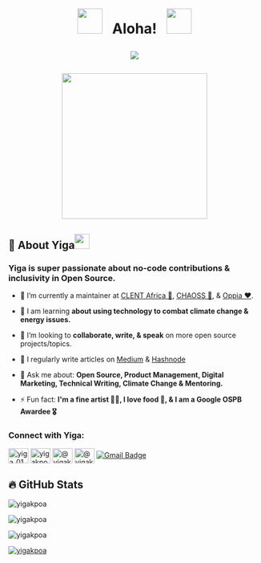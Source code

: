 <h1 align="center"> <img src="https://user-images.githubusercontent.com/74038190/213844263-a8897a51-32f4-4b3b-b5c2-e1528b89f6f3.png" width="50px" /> &nbsp; Aloha! &nbsp; <img src="https://user-images.githubusercontent.com/74038190/213844263-a8897a51-32f4-4b3b-b5c2-e1528b89f6f3.png" width="50px" />

<!-- Animation Typing -->

<p align="center">
  <a href="https://github.com/DenverCoder1/readme-typing-svg"><img src="https://readme-typing-svg.herokuapp.com?font=Fira+Code&pause=1100&width=500&lines=I'm+Yigakpoa+Samuel.;I'm+a+Mentor,+Project+Manager,+DEI+ADV.;"></a>
</p>

<!-- Animation Typing: END -->

<!--Image Gif-->
<img  src="https://cdn.dribbble.com/users/4055494/screenshots/15215756/media/d2b66c4ca0192aa26d103448b3d1518b.gif" height="290px" align="center" />

<!-- Image Gif: END -->


<!-- About me section -->

<h2>🥁 About Yiga<img src = "https://raw.githubusercontent.com/MartinHeinz/MartinHeinz/master/wave.gif" width = 30px></h2>

<h3 align="left">Yiga is super passionate about no-code contributions & inclusivity in Open Source.</h3>

- 🔭 I’m currently a maintainer at [CLENT Africa 🚀](https://github.com/clentafrica), [CHAOSS 🥁](https://github.com/chaoss), & [Oppia ❤️](https://github.com/oppia).

- 🌱 I am learning **about using technology to combat climate change & energy issues.**

- 👯 I’m looking to **collaborate, write, & speak** on more open source projects/topics.

- 📝 I regularly write articles on [Medium](https://medium.com/@yigakpoa) & [Hashnode](https://hashnode.com/@yigakpoa)

- 💬 Ask me about: **Open Source, Product Management, Digital Marketing, Technical Writing, Climate Change & Mentoring.**

- ⚡ Fun fact: **I'm a fine artist 👩‍🎨, I love food 🍛, & I am a Google OSPB Awardee 🎖️**

<!-- About me section: END -->

<!-- Connect with Yiga -->

<h3 align="left">Connect with Yiga:</h3>
<p align="left">
<a href="https://twitter.com/yiga_01" target="blank"><img align="center" src="https://raw.githubusercontent.com/rahuldkjain/github-profile-readme-generator/master/src/images/icons/Social/twitter.svg" alt="yiga_01" height="30" width="40" /></a>
<a href="https://linkedin.com/in/yigakpoa" target="blank"><img align="center" src="https://raw.githubusercontent.com/rahuldkjain/github-profile-readme-generator/master/src/images/icons/Social/linked-in-alt.svg" alt="yigakpoa" height="30" width="40" /></a>
<a href="https://hashnode.com/@yigakpoa" target="blank"><img align="center" src="https://raw.githubusercontent.com/rahuldkjain/github-profile-readme-generator/master/src/images/icons/Social/hashnode.svg" alt="@yigakpoa" height="30" width="40" /></a>
<a href="https://medium.com/@yigakpoa" target="blank"><img align="center" src="https://raw.githubusercontent.com/rahuldkjain/github-profile-readme-generator/master/src/images/icons/Social/medium.svg" alt="@yigakpoa" height="30" width="40" /></a>
<a href="mailto:yigaikpae@gmail.com"><img src="https://img.shields.io/badge/-Yiga%20S.-fff?style=plastic&amp;labelColor=fff&amp;logo=Gmail&amp;link=mailto:yigaikpae@gmail.com" alt="Gmail Badge"></a>

</p>

 <!-- Connect with Yiga: END -->

<!-- Github Stats -->

## 🔥 GitHub Stats

<p>&nbsp;<img align="left" src="https://github-readme-stats.vercel.app/api?username=yigakpoa&show_icons=true&locale=en" alt="yigakpoa" /></p> <p><img align="center" src="https://github-readme-stats.vercel.app/api/top-langs?username=yigakpoa&show_icons=true&locale=en&layout=compact" alt="yigakpoa" /></p>

<p><img align="center" src="https://github-readme-streak-stats.herokuapp.com/?user=yigakpoa&" alt="yigakpoa" /></p>

<p align="left"> <a href="https://github.com/ryo-ma/github-profile-trophy"><img src="https://github-profile-trophy.vercel.app/?username=yigakpoa" alt="yigakpoa" /></a> </p>

<!-- Github Stats: END -->

